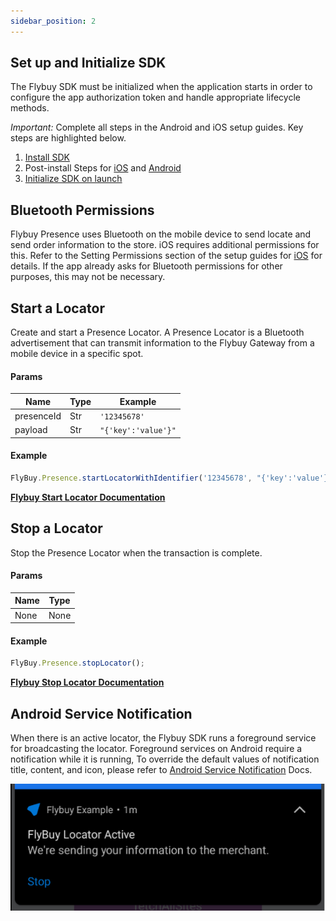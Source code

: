 ```yaml
---
sidebar_position: 2
---
```


## Set up and Initialize SDK

The Flybuy SDK must be initialized when the application starts in order to configure the app authorization token and handle appropriate lifecycle methods.

_Important:_ Complete all steps in the Android and iOS setup guides. Key steps are highlighted below.

1.  [Install SDK](../Setup.md#installation)
2.  Post-install Steps for [iOS](../Setup.md#ios) and [Android](../Setup.md#android)
3.  [Initialize SDK on launch](../Usage.md#initialize-sdk-on-launch)

## Bluetooth Permissions

Flybuy Presence uses Bluetooth on the mobile device to send locate and send order information to the store. iOS requires additional permissions for this. Refer to the Setting Permissions section of the setup guides for [iOS](../Setup#enable-background-modes) for details. If the app already asks for Bluetooth permissions for other purposes, this may not be necessary.

## Start a Locator

Create and start a Presence Locator. A Presence Locator is a Bluetooth advertisement that can transmit information to the Flybuy Gateway from a mobile device in a specific spot.

#### Params

| Name       | Type | Example             |
| ---------- | ---- | ------------------- |
| presenceId | Str  | `'12345678'`        |
| payload    | Str  | `"{'key':'value'}"` |

#### Example

```jsx
FlyBuy.Presence.startLocatorWithIdentifier('12345678', "{'key':'value'}");
```

**[Flybuy Start Locator Documentation](https://www.radiusnetworks.com/developers/flybuy/#/sdk/presence?id=start-locator)**

## Stop a Locator

Stop the Presence Locator when the transaction is complete.

#### Params

| Name | Type |
| ---- | ---- |
| None | None |

#### Example

```jsx
FlyBuy.Presence.stopLocator();
```

**[Flybuy Stop Locator Documentation](https://www.radiusnetworks.com/developers/flybuy/#/sdk/presence?id=stop-locator)**

## Android Service Notification

When there is an active locator, the Flybuy SDK runs a foreground service for broadcasting the locator. Foreground services on Android require a notification while it is running, To override the default values of notification title, content, and icon, please refer to [Android Service Notification](https://www.radiusnetworks.com/developers/flybuy/#/sdk-2.0/presence?id=android-service-notification) Docs.

![Notification example](/img/notification.png)
